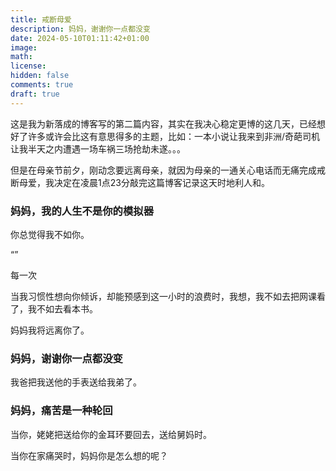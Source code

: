 ```yaml
---
title: 戒断母爱
description: 妈妈，谢谢你一点都没变
date: 2024-05-10T01:11:42+01:00
image: 
math: 
license: 
hidden: false
comments: true
draft: true
---
```

这是我为新落成的博客写的第二篇内容，其实在我决心稳定更博的这几天，已经想好了许多或许会比这有意思得多的主题，比如：一本小说让我来到非洲/奇葩司机让我半天之内遭遇一场车祸三场抢劫未遂。。。

但是在母亲节前夕，刚动念要远离母亲，就因为母亲的一通关心电话而无痛完成戒断母爱，我决定在凌晨1点23分敲完这篇博客记录这天时地利人和。

### 妈妈，我的人生不是你的模拟器

你总觉得我不如你。

“”

每一次

当我习惯性想向你倾诉，却能预感到这一小时的浪费时，我想，我不如去把网课看了，我不如去看本书。

妈妈我将远离你了。

### 妈妈，谢谢你一点都没变

我爸把我送他的手表送给我弟了。

### 妈妈，痛苦是一种轮回

当你，姥姥把送给你的金耳环要回去，送给舅妈时。

当你在家痛哭时，妈妈你是怎么想的呢？